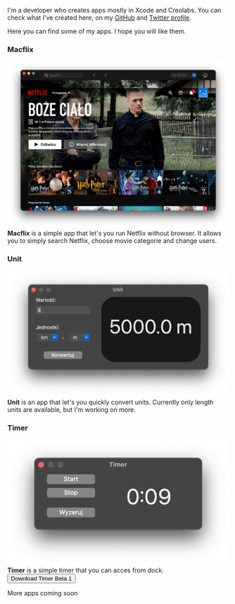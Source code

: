 I'm a developer who creates apps mostly in Xcode and Creolabs. You can check what I've created here, on my [GitHub](https://github.com/wiktorwojcik112) and [Twitter profile](https://twitter.com/WiktorW2). 

Here you can find some of my apps. I hope you will like them.

### Macflix
![Macflix](Macflix.png)
**Macflix** is a simple app that let's you run Netflix without browser. It allows you to simply search Netflix, choose movie categorie and change users.
### Unit
![Unit](Unit.png)
**Unit** is an app that let's you quickly convert units. Currently only length units are available, but I'm working on more.
### Timer
![Timer](Timer.png)
**Timer** is a simple timer that you can acces from dock.
<INPUT TYPE="button" VALUE="Download Timer Beta 1" onClick="self.location.href=('http://github.com/wiktorwojcik112/Timer/releases/download/beta/Timer.dmg')">

More apps coming soon
